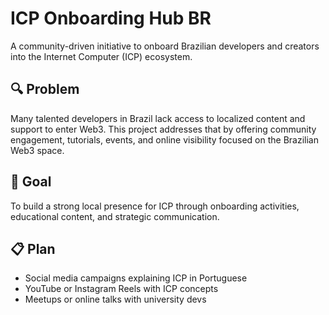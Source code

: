 # ICP Onboarding Hub BR

A community-driven initiative to onboard Brazilian developers and creators into the Internet Computer (ICP) ecosystem.

## 🔍 Problem

Many talented developers in Brazil lack access to localized content and support to enter Web3. This project addresses that by offering community engagement, tutorials, events, and online visibility focused on the Brazilian Web3 space.

## 🎯 Goal

To build a strong local presence for ICP through onboarding activities, educational content, and strategic communication.

## 📋 Plan

- Social media campaigns explaining ICP in Portuguese
- YouTube or Instagram Reels with ICP concepts
- Meetups or online talks with university devs
